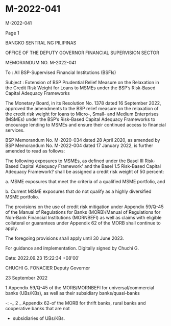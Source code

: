 # M-2022-041

M-2022-041

Page 1

BANGKO SENTRAL NG PILIPINAS

OFFICE OF THE DEPUTY GOVERNOR FINANCIAL SUPERVISION SECTOR

MEMORANDUM NO. M-2022-041

To : All BSP-Supervised Financial Institutions (BSFIs)

Subject : Extension of BSP Prudential Relief Measure on the Relaxation in the Credit Risk Weight for Loans to MSMEs under the BSP’s Risk-Based Capital Adequacy Frameworks

The Monetary Board, in its Resolution No. 1378 dated 16 September 2022, approved the amendments to the BSP relief measure on the relaxation of the credit risk weight for loans to Micro-, Small- and Medium Enterprises (MSMEs) under the BSP’s Risk-Based Capital Adequacy Frameworks to encourage lending to MSMEs and ensure their continued access to financial services.

BSP Memorandum No. M-2020-034 dated 28 April 2020, as amended by BSP Memorandum No. M-2022-004 dated 17 January 2022, is further amended to read as follows:

The following exposures to MSMEs, as defined under the Basel III Risk-Based Capital Adequacy Framework' and the Basel 1.5 Risk-Based Capital Adequacy Framework? shall be assigned a credit risk weight of 50 percent:

a. MSME exposures that meet the criteria of a qualified MSME portfolio, and

b. Current MSME exposures that do not qualify as a highly diversified MSME portfolio.

The provisions on the use of credit risk mitigation under Appendix 59/Q-45 of the Manual of Regulations for Banks (MORB)/Manual of Regulations for Non-Bank Financial Institutions (MORNBEFI) as well as claims with eligible collateral or guarantees under Appendix 62 of the MORB shall continue to apply.

The foregoing provisions shall apply until 30 June 2023.

For guidance and implementation. Digitally signed by Chuchi G.

Date: 2022.09.23 15:22:34 +08'00'

CHUCHI G. FONACIER Deputy Governor

23 September 2022

1 Appendix 59/Q-45 of the MORB/MORNBEFI for universal/commercial banks (UBs/KBs), as well as their subsidiary banks/quasi-banks

-: -_ 2 _ Appendix 62-of the MORB for thrift banks, rural banks and cooperative banks that are not

- subsidiaries of UBs/KBs.